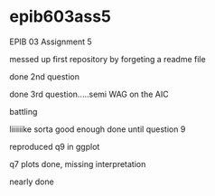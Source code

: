 # epib603ass5
EPIB 03 Assignment 5

messed up first repository by forgeting a readme file

done 2nd question

done 3rd question.....semi WAG on the AIC

battling

liiiiiike sorta good enough done until question 9

reproduced q9 in ggplot 

q7 plots done, missing interpretation

nearly done